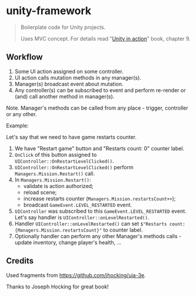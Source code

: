# unity-framework
> Boilerplate code for Unity projects.
> 
> Uses MVC concept. For details read "[Unity in action](https://www.manning.com/books/unity-in-action-third-edition)" book, chapter 9.

## Workflow

1. Some UI action assigned on some controller.
2. UI action calls mutation methods in any manager(s).
3. Manager(s) broadcast event about mutation.
4. Any controller(s) can be subscribed to event and perform re-render or (and) call another method in manager(s).

Note. Manager's methods can be called from any place - trigger, controller or any other.

Example:

Let's say that we need to have game restarts counter.

1. We have "Restart game" button and "Restarts count: 0" counter label.
2. `OnClick` of this button assigned to `UIController::OnRestartLevelClicked()`.
3. `UIController::OnRestartLevelClicked()` perform `Managers.Mission.Restart()` call.
4. In `Managers.Mission.Restart()`:
   - validate is action authorized;
   - reload scene;
   - increase restarts counter (`Managers.Mission.restartsCount++`);
   - broadcast `GameEvent.LEVEL_RESTARTED` event.
5. `UIController` was subscribed to this `GameEvent.LEVEL_RESTARTED` event. Let's say handler is `UIController::onLevelRestarted()`.
6. Handler `UIController::onLevelRestarted()` can set `$"Restarts count: {Managers.Mission.restartsCount}"` to counter label.
7. Optionally handler can perform any other Manager's methods calls - update inventory, change player's health, ... 

## Credits

Used fragments from https://github.com/jhocking/uia-3e.

Thanks to Joseph Hocking for great book!
